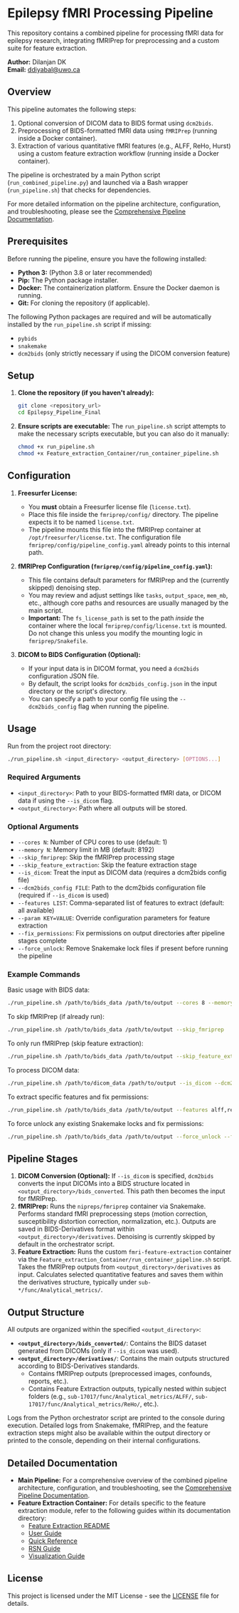 # Epilepsy fMRI Processing Pipeline

This repository contains a combined pipeline for processing fMRI data for epilepsy research, integrating fMRIPrep for preprocessing and a custom suite for feature extraction.

**Author:** Dilanjan DK  
**Email:** ddiyabal@uwo.ca

## Overview

This pipeline automates the following steps:
1.  Optional conversion of DICOM data to BIDS format using `dcm2bids`.
2.  Preprocessing of BIDS-formatted fMRI data using `fMRIPrep` (running inside a Docker container).
3.  Extraction of various quantitative fMRI features (e.g., ALFF, ReHo, Hurst) using a custom feature extraction workflow (running inside a Docker container).

The pipeline is orchestrated by a main Python script (`run_combined_pipeline.py`) and launched via a Bash wrapper (`run_pipeline.sh`) that checks for dependencies.

For more detailed information on the pipeline architecture, configuration, and troubleshooting, please see the [Comprehensive Pipeline Documentation](docs/pipeline_details.md).

## Prerequisites

Before running the pipeline, ensure you have the following installed:

*   **Python 3:** (Python 3.8 or later recommended)
*   **Pip:** The Python package installer.
*   **Docker:** The containerization platform. Ensure the Docker daemon is running.
*   **Git:** For cloning the repository (if applicable).

The following Python packages are required and will be automatically installed by the `run_pipeline.sh` script if missing:
*   `pybids`
*   `snakemake`
*   `dcm2bids` (only strictly necessary if using the DICOM conversion feature)

## Setup

1.  **Clone the repository (if you haven't already):**
    ```bash
    git clone <repository_url>
    cd Epilepsy_Pipeline_Final 
    ```
2.  **Ensure scripts are executable:**
    The `run_pipeline.sh` script attempts to make the necessary scripts executable, but you can also do it manually:
    ```bash
    chmod +x run_pipeline.sh
    chmod +x Feature_extraction_Container/run_container_pipeline.sh 
    ```

## Configuration

1.  **Freesurfer License:**
    *   You **must** obtain a Freesurfer license file (`license.txt`).
    *   Place this file inside the `fmriprep/config/` directory. The pipeline expects it to be named `license.txt`.
    *   The pipeline mounts this file into the fMRIPrep container at `/opt/freesurfer/license.txt`. The configuration file `fmriprep/config/pipeline_config.yaml` already points to this internal path.

2.  **fMRIPrep Configuration (`fmriprep/config/pipeline_config.yaml`):**
    *   This file contains default parameters for fMRIPrep and the (currently skipped) denoising step.
    *   You may review and adjust settings like `tasks`, `output_space`, `mem_mb`, etc., although core paths and resources are usually managed by the main script.
    *   **Important:** The `fs_license_path` is set to the path *inside* the container where the local `fmriprep/config/license.txt` is mounted. Do not change this unless you modify the mounting logic in `fmriprep/Snakefile`.

3.  **DICOM to BIDS Configuration (Optional):**
    *   If your input data is in DICOM format, you need a `dcm2bids` configuration JSON file.
    *   By default, the script looks for `dcm2bids_config.json` in the input directory or the script's directory.
    *   You can specify a path to your config file using the `--dcm2bids_config` flag when running the pipeline.

## Usage

Run from the project root directory:

```bash
./run_pipeline.sh <input_directory> <output_directory> [OPTIONS...]
```

### Required Arguments

- `<input_directory>`: Path to your BIDS-formatted fMRI data, or DICOM data if using the `--is_dicom` flag.
- `<output_directory>`: Path where all outputs will be stored.

### Optional Arguments

- `--cores N`: Number of CPU cores to use (default: 1)
- `--memory N`: Memory limit in MB (default: 8192)
- `--skip_fmriprep`: Skip the fMRIPrep processing stage
- `--skip_feature_extraction`: Skip the feature extraction stage
- `--is_dicom`: Treat the input as DICOM data (requires a dcm2bids config file)
- `--dcm2bids_config FILE`: Path to the dcm2bids configuration file (required if `--is_dicom` is used)
- `--features LIST`: Comma-separated list of features to extract (default: all available)
- `--param KEY=VALUE`: Override configuration parameters for feature extraction
- `--fix_permissions`: Fix permissions on output directories after pipeline stages complete
- `--force_unlock`: Remove Snakemake lock files if present before running the pipeline

### Example Commands

Basic usage with BIDS data:
```bash
./run_pipeline.sh /path/to/bids_data /path/to/output --cores 8 --memory 16384
```

To skip fMRIPrep (if already run):
```bash
./run_pipeline.sh /path/to/bids_data /path/to/output --skip_fmriprep
```

To only run fMRIPrep (skip feature extraction):
```bash
./run_pipeline.sh /path/to/bids_data /path/to/output --skip_feature_extraction
```

To process DICOM data:
```bash
./run_pipeline.sh /path/to/dicom_data /path/to/output --is_dicom --dcm2bids_config /path/to/config.json
```

To extract specific features and fix permissions:
```bash
./run_pipeline.sh /path/to/bids_data /path/to/output --features alff,reho,vmhc,degree_centrality --fix_permissions
```

To force unlock any existing Snakemake locks and fix permissions:
```bash
./run_pipeline.sh /path/to/bids_data /path/to/output --force_unlock --fix_permissions
```

## Pipeline Stages

1.  **DICOM Conversion (Optional):** If `--is_dicom` is specified, `dcm2bids` converts the input DICOMs into a BIDS structure located in `<output_directory>/bids_converted`. This path then becomes the input for fMRIPrep.
2.  **fMRIPrep:** Runs the `nipreps/fmriprep` container via Snakemake. Performs standard fMRI preprocessing steps (motion correction, susceptibility distortion correction, normalization, etc.). Outputs are saved in BIDS-Derivatives format within `<output_directory>/derivatives`. Denoising is currently skipped by default in the orchestrator script.
3.  **Feature Extraction:** Runs the custom `fmri-feature-extraction` container via the `Feature_extraction_Container/run_container_pipeline.sh` script. Takes the fMRIPrep outputs from `<output_directory>/derivatives` as input. Calculates selected quantitative features and saves them within the derivatives structure, typically under `sub-*/func/Analytical_metrics/`.

## Output Structure

All outputs are organized within the specified `<output_directory>`:

*   **`<output_directory>/bids_converted/`**: Contains the BIDS dataset generated from DICOMs (only if `--is_dicom` was used).
*   **`<output_directory>/derivatives/`**: Contains the main outputs structured according to BIDS-Derivatives standards.
    *   Contains fMRIPrep outputs (preprocessed images, confounds, reports, etc.).
    *   Contains Feature Extraction outputs, typically nested within subject folders (e.g., `sub-17017/func/Analytical_metrics/ALFF/`, `sub-17017/func/Analytical_metrics/ReHo/`, etc.).

Logs from the Python orchestrator script are printed to the console during execution. Detailed logs from Snakemake, fMRIPrep, and the feature extraction steps might also be available within the output directory or printed to the console, depending on their internal configurations.

## Detailed Documentation

*   **Main Pipeline:** For a comprehensive overview of the combined pipeline architecture, configuration, and troubleshooting, see the [Comprehensive Pipeline Documentation](docs/pipeline_details.md).
*   **Feature Extraction Container:** For details specific to the feature extraction module, refer to the following guides within its documentation directory:
    *   [Feature Extraction README](Feature_extraction_Container/docs/README.md)
    *   [User Guide](Feature_extraction_Container/docs/USER_GUIDE.md)
    *   [Quick Reference](Feature_extraction_Container/docs/QUICK_REFERENCE.md)
    *   [RSN Guide](Feature_extraction_Container/docs/RSN_GUIDE.md)
    *   [Visualization Guide](Feature_extraction_Container/docs/VISUALIZATION_GUIDE.md)

## License

This project is licensed under the MIT License - see the [LICENSE](LICENSE) file for details. 